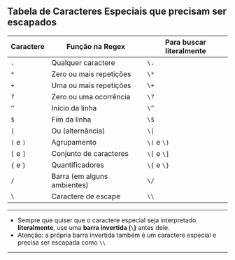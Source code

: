 ## Tabela de Caracteres Especiais que precisam ser escapados

|  Caractere    |   Função na Regex                 |  Para buscar literalmente |
|---------------|-----------------------------------|-----------------------------|
| `.`           | Qualquer caractere                | `\.`                        |
| `*`           | Zero ou mais repetições           | `\*`                        |
| `+`           | Uma ou mais repetições            | `\+`                        |
| `?`           | Zero ou uma ocorrência            | `\?`                        |
| `^`           | Início da linha                   | `\^`                        |
| `$`           | Fim da linha                      | `\$`                        |
| `\|`           | Ou (alternância)                  | `\\|`                        |
| `(` e `)`     | Agrupamento                       | `\(` e `\)`                 |
| `[` e `]`     | Conjunto de caracteres            | `\[` e `\]`                 |
| `{` e `}`     | Quantificadores                   | `\{` e `\}`                 |
| `/`           | Barra (em alguns ambientes)       | `\/`                        |
| `\`           | Caractere de escape                | `\\`                        |

---

- Sempre que quiser que o caractere especial seja interpretado **literalmente**, use uma **barra invertida (`\`)** antes dele.
- Atenção: a própria barra invertida também é um caractere especial e precisa ser escapada como `\\`

---
